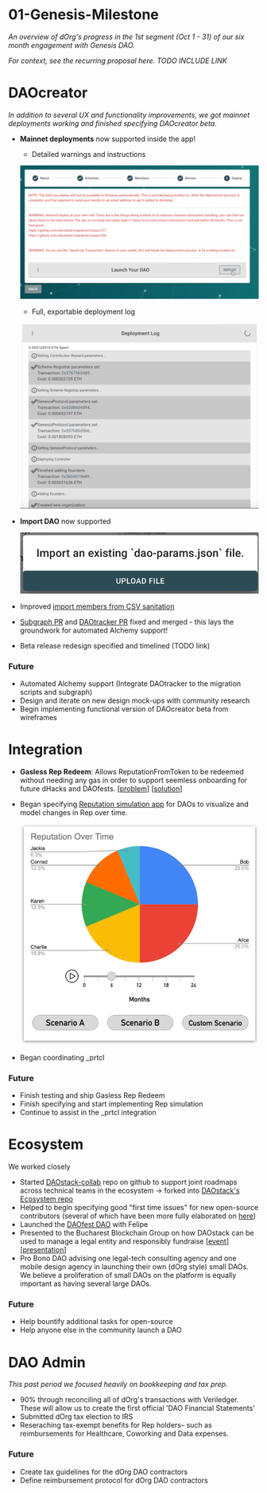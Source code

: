 # 01-Genesis-Milestone

*An overview of dOrg's progress in the 1st segment (Oct 1 - 31) of our  six month engagement  with Genesis DAO.*

*For context, see the recurring proposal here. TODO INCLUDE LINK*

# DAOcreator

*In addition to several UX and functionality improvements, we got mainnet deployments working and finished specifying DAOcreator beta.*

- **Mainnet deployments** now supported inside the app!
    - Detailed warnings and instructions

    ![](../img/deploy.png)

    - Full, exportable deployment log

    ![](../img/log.png)

- **Import DAO** now supported

    ![](../img/import.png)

- Improved [import members from CSV sanitation](https://github.com/dOrgTech/DAOcreator/issues/215)
- [Subgraph PR](https://github.com/daostack/subgraph/pull/215) and [DAOtracker PR](https://github.com/daostack/arc/pull/640) fixed and merged - this lays the groundwork for automated Alchemy support!
- Beta release redesign specified and timelined (TODO link)

### Future

- Automated Alchemy support (Integrate DAOtracker to the migration scripts and subgraph)
- Design and iterate on new design mock-ups with community research
- Begin implementing functional version of DAOcreator beta from wireframes

# Integration

- **Gasless Rep Redeem**: Allows ReputationFromToken to be redeemed without needing any gas in order to support seemless onboarding for future dHacks and DAOfests. [[problem](https://github.com/dOrgTech/Ecosystem/issues/17)] [[solution](https://github.com/dOrgTech/TxPayerService)]
- Began specifying [Reputation simulation app](https://github.com/dOrgTech/Ecosystem/issues/19) for DAOs to visualize and model changes in Rep over time.

    ![](../img/rep-simulation.png)

- Began coordinating _prtcl

### Future

- Finish testing and ship Gasless Rep Redeem
- Finish specifying and start implementing Rep simulation
- Continue to assist in the _prtcl integration

# Ecosystem

We worked closely 

- Started [DAOstack-collab](https://github.com/dOrgTech/daostack-collab/) repo on github to support joint roadmaps across technical teams in the ecosystem  → forked into [DAOstack's Ecosystem repo](https://github.com/daostack/Ecosystem)
- Helped to begin specifying good "first time issues" for new open-source contributors (several of which have been more fully elaborated on [here](https://github.com/daostack/Ecosystem/issues))
- Launched the [DAOfest DAO](https://alchemy.daostack.io/dao/0x8990e11b69403Ea53Ef2B32434bBD7dBf84B5234) with Felipe
- Presented to the Bucharest Blockchain Group on how DAOstack can be used to manage a legal entity and responsibly fundraise [[event](https://www.eventbrite.com/e/blockchain-based-llc-and-funding-tools-for-daos-tickets-74091444505)] [[presentation](https://docs.google.com/presentation/d/1fs3cufwBT4dBWqi0VB0UaVCarkauFORdBwpSXGZTSkI/edit?usp=sharing)]
- Pro Bono DAO advising one legal-tech consulting agency and one mobile design agency in launching their own (dOrg style) small DAOs. We believe a proliferation of small DAOs on the platform is equally important as having several large DAOs.

### Future

- Help bountify additional tasks for open-source
- Help anyone else in the community launch a DAO

# DAO Admin

*This past period we focused heavily on bookkeeping and tax prep.*

- 90% through reconciling all of dOrg's transactions with Veriledger. These will allow us to create the first official 'DAO Financial Statements'
- Submitted dOrg tax election to IRS
- Reseraching tax-exempt benefits for Rep holders– such as reimbursements for Healthcare, Coworking and Data expenses.

### Future

- Create tax guidelines for the dOrg DAO contractors
- Define reimbursement protocol for dOrg DAO contractors
